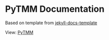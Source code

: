 # PyTMM Documentation
Based on template from [jekyll-docs-template](https://github.com/bruth/jekyll-docs-template)

View: [PyTMM](https://kitchenknif.github.io/PyTMM)
